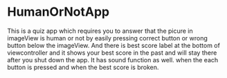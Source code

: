 # HumanOrNotApp
This is a quiz app which requires you to answer that the picure in imageView is human or not by easily pressing correct button or wrong button below the imageView.
And there is best score label at the bottom of viewcontroller and it shows your best score in the past and will stay there after you shut down the app.
It has sound function as well. when the each button is pressed and when the best score is broken.
